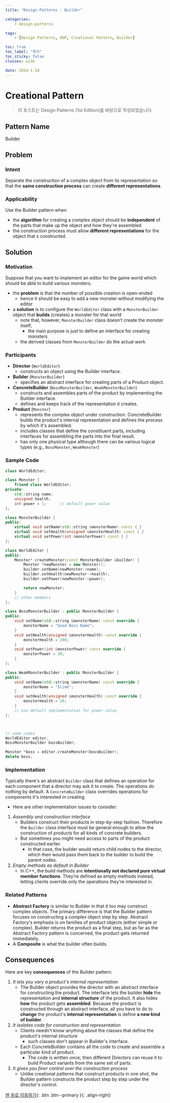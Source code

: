 ```yaml
---
title: "Design Patterns : Builder"

categories:
    - design-patterns

tags:
    - [Design Patterns, OOP, Creational Pattern, Builder]

toc: true
toc_label: "목차"
toc_sticky: false
classes: wide

date: 2024-1-18
---
```


# Creational Pattern

> 이 포스트는 Design Patterns (1st Edition)를 바탕으로 작성되었습니다.

## Pattern Name
Builder


## Problem

### Intent
Separate the construction of a complex object from its representation so that the **same construction process** can create **different representations**.

### Applicability
Use the Builder pattern when
- the **algorithm** for creating a complex object should be **independent** of the parts that make up the object and how they're assembled.
- the construction process must allow **different representations** for the object that s constructed.


## Solution

### Motivation
Suppose that you want to implement an editor for the game world which should be able to build various monsters.
- the **problem** is that the number of possible creation is open-ended
    * hence it should be easy to add a new monster without modifying the editor
- a **solution** is to configure the `WorldEditor` class with a `MonsterBuilder` object that **builds** (creates) a monster for that world
    * note that, however, `MonsterBuilder` class doesn't create the monster itself;
        + the main purpose is just to define an interface for creating monsters
    * the derived classes from `MonsterBuilder` do the actual work

### Participants
- **Director** (`WorldEditor`)
    * constructs an object using the Builder interface.
- **Builder** (`MonsterBuilder`)
    * specifies an abstract interface for creating parts of a Product object.
- **ConcreteBuilder** (`BossMonsterBuilder`, `WeakMonsterBuilder`)
    * constructs and assembles parts of the product by implementing the Builder interface.
    * defines and keeps track of the representation it creates.
- **Product** (`Monster`)
    * represents the complex object under construction. ConcreteBuilder builds the product's internal representation and defines the process by which it's assembled.
    * includes classes that define the constituent parts, including interfaces for assembling the parts into the final result.
    * has only one physical type although there can be various logical types (e.g., `BossMonster`, `WeakMonster`) 

### Sample Code
```c++
class WorldEditor;

class Monster {
	friend class WorldEditor;
private:
	std::string name;
	unsigned health;
	int power = 1;		// default power value
};

class MonsterBuilder {
public:
	virtual void setName(std::string &monsterName) const { }
	virtual void setHealth(unsigned &monsterHealth) const { }
	virtual void setPower(int &monsterPower) const { }
};

class WorldEditor { 
public:
	Monster* createMonster(const MonsterBuilder &builder) {
		Monster *newMonster = new Monster();
		builder.setName(newMonster->name);
		builder.setHealth(newMonster->health);
		builder.setPower(newMonster->power);

		return newMonster;
	}
	// other members
};

class BossMonsterBuilder : public MonsterBuilder {
public:
	void setName(std::string &monsterName) const override { 
		monsterName = "Good Boss Name";
	}
	void setHealth(unsigned &monsterHealth) const override {
		monsterHealth = 200;
	}
	void setPower(int &monsterPower) const override {
		monsterPower = 30;
	}
};

class WeakMonsterBuilder : public MonsterBuilder {
public:
	void setName(std::string &monsterName) const override {
		monsterName = "Slime";
	}
	void setHealth(unsigned &monsterHealth) const override {
		monsterHealth = 20;
	}
	// use default implementation for power value
};



// some codes
WorldEditor editor;
BossMonsterBuilder bossBuilder;

Monster *boss = editor.createMonster(bossBuilder);
delete boss;
```

### Implementation
Typically there's an abstract `Builder` class that defines an operation for each component that a director may ask it to create. The operations do nothing by default.
A `ConcreteBuilder` class overrides operations for components it's interested in creating.
- Here are other implementation issues to consider:
1. *Assembly and construction interface*
    * Builders construct their products in step-by-step fashion. Therefore the `Builder` class interface must be general enough to allow the construction of products for all kinds of concrete builders.
    * But sometimes you might need access to parts of the product constructed earlier.
        + In that case, the builder would return child nodes to the director, which then would pass them back to the builder to build the parent nodes.
2. *Empty methods as default in Builder*
    * In C++, the build methods are **intentionally not declared pure virtual member functions**. They're defined as empty methods instead, letting clients override only the operations they're interested in.


### Related Patterns
- **Abstract Factory** is similar to Builder in that it too may construct complex objects. The primary difference is that the Builder pattern focuses on constructing a complex object step by step. Abstract Factory's emphasis is on families of product objects (either simple or complex). Builder returns the product as a final step, but as far as the Abstract Factory pattern is concerned, the product gets returned immediately.
- A **Composite** is what the builder often builds.


## Consequences
Here are key **consequences** of the Builder pattern:
1. *It lets you vary a product's internal representation*
    * The Builder object provides the director with an abstract interface for constructing the product. The interface lets the builder **hide** the representation and **internal structure** of the product. It also hides **how** the product gets **assembled**. Because the product is constructed through an abstract interface, all you have to do to **change** the product's **internal representation** is define **a new kind of builder**.
2. *It isolates code for construction and representation*
    * Clients needn't know anything about the classes that define the product's internal structure
        + such classes don't appear in Builder's interface.
    * Each ConcreteBuilder contains all the code to create and assemble a particular kind of product.
        + The code is written once; then different Directors can reuse it to build Product variants from the same set of parts.
3. *It gives you finer control over the construction process*
    * Unlike creational patterns that construct products in one shot, the Builder pattern constructs the product step by step under the director's control.

[맨 위로 이동하기](#){: .btn .btn--primary }{: .align-right}